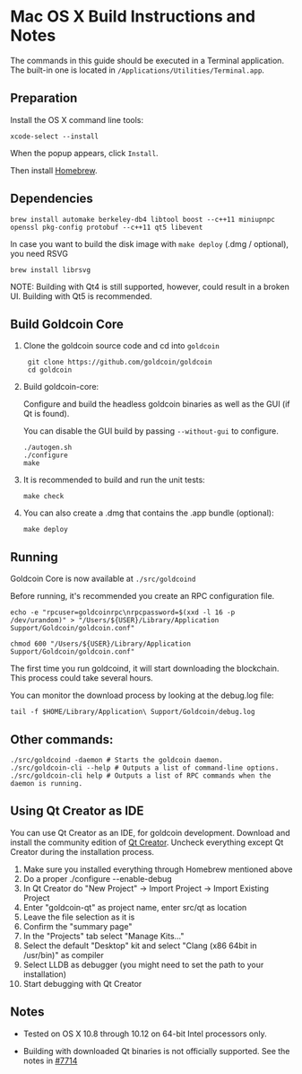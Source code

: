 Mac OS X Build Instructions and Notes
====================================
The commands in this guide should be executed in a Terminal application.
The built-in one is located in `/Applications/Utilities/Terminal.app`.

Preparation
-----------
Install the OS X command line tools:

`xcode-select --install`

When the popup appears, click `Install`.

Then install [Homebrew](http://brew.sh).

Dependencies
----------------------

    brew install automake berkeley-db4 libtool boost --c++11 miniupnpc openssl pkg-config protobuf --c++11 qt5 libevent

In case you want to build the disk image with `make deploy` (.dmg / optional), you need RSVG

    brew install librsvg

NOTE: Building with Qt4 is still supported, however, could result in a broken UI. Building with Qt5 is recommended.

Build Goldcoin Core
------------------------

1. Clone the goldcoin source code and cd into `goldcoin`

        git clone https://github.com/goldcoin/goldcoin
        cd goldcoin

2.  Build goldcoin-core:

    Configure and build the headless goldcoin binaries as well as the GUI (if Qt is found).

    You can disable the GUI build by passing `--without-gui` to configure.

        ./autogen.sh
        ./configure
        make

3.  It is recommended to build and run the unit tests:

        make check

4.  You can also create a .dmg that contains the .app bundle (optional):

        make deploy

Running
-------

Goldcoin Core is now available at `./src/goldcoind`

Before running, it's recommended you create an RPC configuration file.

    echo -e "rpcuser=goldcoinrpc\nrpcpassword=$(xxd -l 16 -p /dev/urandom)" > "/Users/${USER}/Library/Application Support/Goldcoin/goldcoin.conf"

    chmod 600 "/Users/${USER}/Library/Application Support/Goldcoin/goldcoin.conf"

The first time you run goldcoind, it will start downloading the blockchain. This process could take several hours.

You can monitor the download process by looking at the debug.log file:

    tail -f $HOME/Library/Application\ Support/Goldcoin/debug.log

Other commands:
-------

    ./src/goldcoind -daemon # Starts the goldcoin daemon.
    ./src/goldcoin-cli --help # Outputs a list of command-line options.
    ./src/goldcoin-cli help # Outputs a list of RPC commands when the daemon is running.

Using Qt Creator as IDE
------------------------
You can use Qt Creator as an IDE, for goldcoin development.
Download and install the community edition of [Qt Creator](https://www.qt.io/download/).
Uncheck everything except Qt Creator during the installation process.

1. Make sure you installed everything through Homebrew mentioned above
2. Do a proper ./configure --enable-debug
3. In Qt Creator do "New Project" -> Import Project -> Import Existing Project
4. Enter "goldcoin-qt" as project name, enter src/qt as location
5. Leave the file selection as it is
6. Confirm the "summary page"
7. In the "Projects" tab select "Manage Kits..."
8. Select the default "Desktop" kit and select "Clang (x86 64bit in /usr/bin)" as compiler
9. Select LLDB as debugger (you might need to set the path to your installation)
10. Start debugging with Qt Creator

Notes
-----

* Tested on OS X 10.8 through 10.12 on 64-bit Intel processors only.

* Building with downloaded Qt binaries is not officially supported. See the notes in [#7714](https://github.com/bitcoin/bitcoin/issues/7714)
